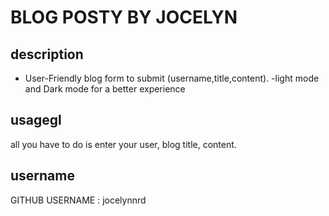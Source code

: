 # BLOG POSTY BY JOCELYN

## description 
- User-Friendly blog form to submit (username,title,content).
-light mode and Dark mode for a better experience

## usagegl
all you have to do is enter your user, blog title, content. 

## username
GITHUB USERNAME : jocelynnrd
